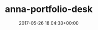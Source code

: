 ---
title:		"anna-portfolio-desk"
type:		"photos"
mediatype:		"upload"
description:		"TBC"
date:		"2017-05-26 18:04:33+00:00"
album:		"people"
filename:		"anna-portfolio-desk.md"
series:		""
cl_public_id:		"people/anna-portfolio-desk"
cl_version:		1497005354
format:		"tiff"
bytes:		5460628
width:		2158
height:		1440
colours:
- "#7C766F"
- "#D6D3CF"
- "#CFD3D4"
- "#C3C6C4"
- "#C9C9C5"
- "#898982"
- "#DADBDE"
- "#47423C"
- "#939894"
- "#6A5546"
- "#453427"
- "#8E9394"
- "#E2E0E2"
- "#8C8C90"
- "#908C8F"
- "#6B5A48"
- "#382D1F"
exposure_mode:		"Auto"
program:		"Program AE"
aperture:		"2.8"
focal_length:		"26.0 mm"
iso:		"250"
shutter_speed:		"1/15"
metering:		"Multi-segment"
flash:		"Off, Did not fire"
white_balance:		"As Shot"
colour_temp:		"5350"
has_crop:		"false"
orientation:		"Horizontal (normal)"
camera_model:		"NIKON D800"
lens_info:		"24-70mm f/2.8"
artist:		"No artist info"
x_resolution:		"300"
y_resolution:		"300"
---